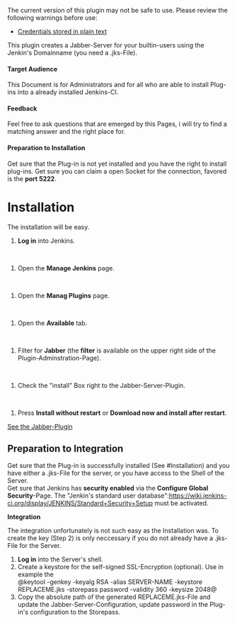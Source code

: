 The current version of this plugin may not be safe to use. Please review
the following warnings before use:

-   [Credentials stored in plain
    text](https://jenkins.io/security/advisory/2019-04-03/#SECURITY-1031)

This plugin creates a Jabber-Server for your builtin-users using the
Jenkin's Domainname (you need a .jks-File).

#### Target Audience

This Document is for Administrators and for all who are able to install
Plug-ins into a already installed Jenkins-CI.

#### Feedback

Feel free to ask questions that are emerged by this Pages, i will try to
find a matching answer and the right place for.

#### Preparation to Installation

Get sure that the Plug-in is not yet installed and you have the right to
install plug-ins. Get sure you can claim a open Socket for the
connection, favored is the **port 5222**.

# Installation

The installation will be easy.

1.  **Log in** into Jenkins.

&nbsp;

1.  Open the **Manage Jenkins** page.

&nbsp;

1.  Open the **Manag Plugins** page.

&nbsp;

1.  Open the **Available** tab.

&nbsp;

1.  Filter for **Jabber** (the **filter** is available on the upper
    right side of the Plugin-Adminstration-Page).

&nbsp;

1.  Check the "install" Box right to the Jabber-Server-Plugin.

&nbsp;

1.  Press **Install without restart** or **Download now and install
    after restart**.

[See the
Jabber-Plugin](https://wiki.jenkins-ci.org/display/JENKINS/Jabber+Plugin)

## Preparation to Integration

Get sure that the Plug-in is successfully installed (See \#Installation)
and you have either a .jks-File for the server, or you have access to
the Shell of the Server.  
Get sure that Jenkins has **security enabled** via the **Configure
Global Security**-Page. The "Jenkin's standard user
database":<https://wiki.jenkins-ci.org/display/JENKINS/Standard+Security+Setup> must
be activated.

**Integration**

The integration unfortunately is not such easy as the Installation was.
To create the key (Step 2) is only neccessary if you do not already have
a .jks-File for the Server.

1.  **Log in** into the Server's shell.
2.  Create a keystore for the self-signed SSL-Encryption (optional). Use
    in example the  
    @keytool -genkey -keyalg RSA -alias SERVER-NAME -keystore
    REPLACEME.jks -storepass password -validity 360 -keysize 2048@
3.  Copy the absolute path of the generated REPLACEME.jks-File and
    update the Jabber-Server-Configuration, update password in the
    Plug-in's configuration to the Storepass.
